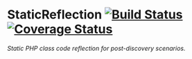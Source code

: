 # StaticReflection [![Build Status](https://travis-ci.org/sun/staticreflection.svg)](https://travis-ci.org/sun/staticreflection) [![Coverage Status](https://img.shields.io/coveralls/sun/staticreflection.svg)](https://coveralls.io/r/sun/staticreflection)
_Static PHP class code reflection for post-discovery scenarios._


